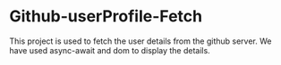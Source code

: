 # Github-userProfile-Fetch
This project is used to fetch the user details from the github server. We have used async-await and dom to display the details.

